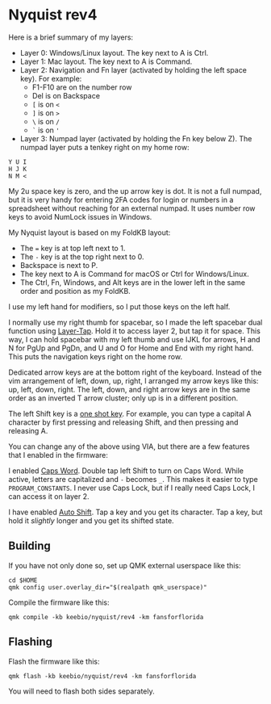 # Nyquist rev4

Here is a brief summary of my layers:

* Layer 0: Windows/Linux layout. The key next to A is Ctrl.
* Layer 1: Mac layout. The key next to A is Command.
* Layer 2: Navigation and Fn layer (activated by holding the left space key). For example:
  * F1-F10 are on the number row
  * Del is on Backspace
  * `[` is on `<`
  * `]` is on `>`
  * `\` is on `/`
  * `` ` `` is on `'`
* Layer 3: Numpad layer (activated by holding the Fn key below Z). The numpad layer puts a tenkey right on my home row:

```
Y U I
H J K
N M <
```

My 2u space key is zero, and the up arrow key is dot. It is not a full numpad, but it is very handy for entering 2FA codes for login or numbers in a spreadsheet without reaching for an external numpad. It uses number row keys to avoid NumLock issues in Windows.

My Nyquist layout is based on my FoldKB layout:

* The `=` key is at top left next to 1.
* The `-` key is at the top right next to 0.
* Backspace is next to P.
* The key next to A is Command for macOS or Ctrl for Windows/Linux.
* The Ctrl, Fn, Windows, and Alt keys are in the lower left in the same order and position as my FoldKB.

I use my left hand for modifiers, so I put those keys on the left half.

I normally use my right thumb for spacebar, so I made the left spacebar dual function using [Layer-Tap](https://docs.qmk.fm/#/feature_layers?id=switching-and-toggling-layers). Hold it to access layer 2, but tap it for space. This way, I can hold spacebar with my left thumb and use IJKL for arrows, H and N for PgUp and PgDn, and U and O for Home and End with my right hand. This puts the navigation keys right on the home row.

Dedicated arrow keys are at the bottom right of the keyboard. Instead of the vim arrangement of left, down, up, right, I arranged my arrow keys like this: up, left, down, right. The left, down, and right arrow keys are in the same order as an inverted T arrow cluster; only up is in a different position.

The left Shift key is a [one shot key](https://docs.qmk.fm/#/one_shot_keys). For example, you can type a capital A character by first pressing and releasing Shift, and then pressing and releasing A.

You can change any of the above using VIA, but there are a few features that I enabled in the firmware:

I enabled [Caps Word](https://docs.qmk.fm/#/feature_caps_word). Double tap left Shift to turn on Caps Word. While active, letters are capitalized and `-` becomes `_`. This makes it easier to type `PROGRAM_CONSTANTS`. I never use Caps Lock, but if I really need Caps Lock, I can access it on layer 2.

I have enabled [Auto Shift](https://docs.qmk.fm/#/feature_auto_shift). Tap a key and you get its character. Tap a key, but hold it *slightly* longer and you get its shifted state.

## Building

If you have not only done so, set up QMK external userspace like this:

```
cd $HOME
qmk config user.overlay_dir="$(realpath qmk_userspace)"
```

Compile the firmware like this:

```
qmk compile -kb keebio/nyquist/rev4 -km fansforflorida
```

## Flashing

Flash the firmware like this:

```
qmk flash -kb keebio/nyquist/rev4 -km fansforflorida
```

You will need to flash both sides separately.
